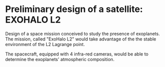 # Preliminary design of a satellite: EXOHALO L2
Design of a space mission conceived to study the presence of exoplanets. The mission, called "ExoHalo L2" would take advantage of the the stable environment of the L2 Lagrange point.

The spacecraft, equipped with 4 infra-red cameras, would be able to determine the exoplanets' atmospheric composition.

